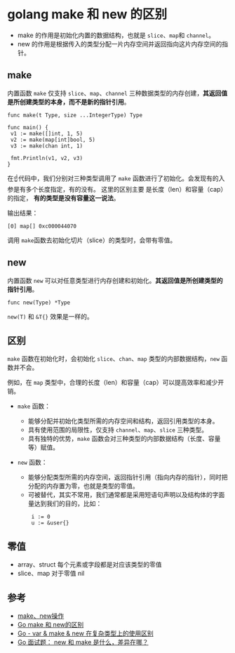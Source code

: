 # golang make 和 new 的区别


+ make 的作用是初始化内置的数据结构，也就是 `slice`、`map`和 `channel`。
+ new 的作用是根据传入的类型分配一片内存空间并返回指向这片内存空间的指针。

## make

内置函数 `make` 仅支持 `slice`、`map`、`channel` 三种数据类型的内存创建，**其返回值是所创建类型的本身，而不是新的指针引用**。

```
func make(t Type, size ...IntegerType) Type
```

```
func main() {
 v1 := make([]int, 1, 5)
 v2 := make(map[int]bool, 5)
 v3 := make(chan int, 1)
    
 fmt.Println(v1, v2, v3)
}
```

在:point_up:代码中，我们分别对三种类型调用了 `make` 函数进行了初始化。会发现有的入参是有多个长度指定，有的没有。 这里的区别主要 是长度（len）和容量（cap）的指定，
**有的类型是没有容量这一说法**。

输出结果：

```
[0] map[] 0xc000044070
```

调用 `make`函数去初始化切片（slice）的类型时，会带有零值。

## new

内置函数 `new` 可以对任意类型进行内存创建和初始化。**其返回值是所创建类型的指针引用**。

```
func new(Type) *Type
```

`new(T)` 和 `&T{}` 效果是一样的。

## 区别

`make` 函数在初始化时，会初始化 `slice`、`chan`、`map` 类型的内部数据结构，`new` 函数并不会。

例如，在 `map` 类型中，合理的长度（len）和容量（cap）可以提高效率和减少开销。

+ `make` 函数：
    + 能够分配并初始化类型所需的内存空间和结构，返回引用类型的本身。
    + 具有使用范围的局限性，仅支持 `channel`、`map`、`slice` 三种类型。
    + 具有独特的优势，`make` 函数会对三种类型的内部数据结构（长度、容量等）赋值。

+ `new` 函数：
    + 能够分配类型所需的内存空间，返回指针引用（指向内存的指针），同时把分配的内存置为零，也就是类型的零值。
    + 可被替代，其实不常用，我们通常都是采用短语句声明以及结构体的字面量达到我们的目的，比如：
      ```
       i := 0
       u := &user{}
      ```

## 零值

+ array、struct 每个元素或字段都是对应该类型的零值
+ slice、map 对于零值 nil

## 参考

+ [make、new操作](https://github.com/astaxie/build-web-application-with-golang/blob/master/zh/02.2.md#makenew%E6%93%8D%E4%BD%9C)
+ [Go make 和 new的区别](https://www.cnblogs.com/vincenshen/p/9356974.html)
+ [Go - var & make & new 在复杂类型上的使用区别](https://dryyun.com/2019/05/30/go-new-make-use/)
+ [Go 面试题： new 和 make 是什么，差异在哪？](https://mp.weixin.qq.com/s?__biz=MzUxMDI4MDc1NA==&mid=2247487140&idx=1&sn=36d12263308fd24c32e9f5327e73ba21)


